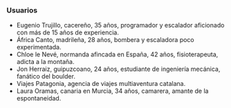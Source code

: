 ### Usuarios

- Eugenio Trujillo, cacereño, 35 años, programador y escalador aficionado con más de 15 años de
  experiencia.
- África Canto, madrileña, 28 años, bombera y escaladora poco experimentada.
- Chloe le Nevé, normanda afincada en España, 42 años, fisioterapeuta, adicta a la montaña.
- Jon Herraiz, guipuzcoano, 24 años, estudiante de ingeniería mecánica, fanático del boulder.
- Viajes Patagonia, agencia de viajes multiaventura catalana.
- Laura Oramas, canaria en Murcia, 34 años, camarera, amante de la espontaneidad.
